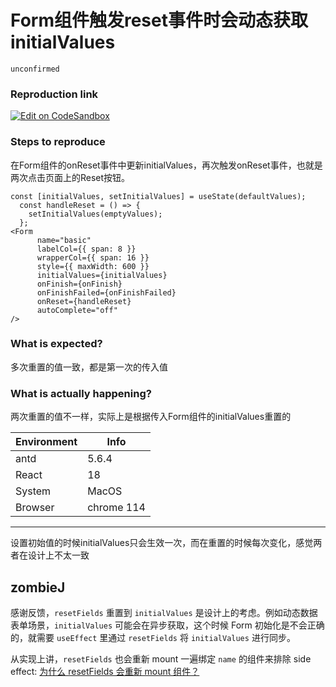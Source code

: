 # Form组件触发reset事件时会动态获取initialValues

`unconfirmed`

### Reproduction link

[![Edit on CodeSandbox](https://codesandbox.io/static/img/play-codesandbox.svg)](https://codesandbox.io/s/ji-ben-shi-yong-antd-5-6-4-forked-lsn4zv?file=/demo.tsx:488-501)

### Steps to reproduce

在Form组件的onReset事件中更新initialValues，再次触发onReset事件，也就是两次点击页面上的Reset按钮。

```
const [initialValues, setInitialValues] = useState(defaultValues);
  const handleReset = () => {
    setInitialValues(emptyValues);
  };
<Form
      name="basic"
      labelCol={{ span: 8 }}
      wrapperCol={{ span: 16 }}
      style={{ maxWidth: 600 }}
      initialValues={initialValues}
      onFinish={onFinish}
      onFinishFailed={onFinishFailed}
      onReset={handleReset}
      autoComplete="off"
/>
```

### What is expected?

多次重置的值一致，都是第一次的传入值

### What is actually happening?

两次重置的值不一样，实际上是根据传入Form组件的initialValues重置的

| Environment | Info       |
| ----------- | ---------- |
| antd        | 5.6.4      |
| React       | 18         |
| System      | MacOS      |
| Browser     | chrome 114 |

---

设置初始值的时候initialValues只会生效一次，而在重置的时候每次变化，感觉两者在设计上不太一致

<!-- generated by ant-design-issue-helper. DO NOT REMOVE -->

## zombieJ

感谢反馈，`resetFields` 重置到 `initialValues` 是设计上的考虑。例如动态数据表单场景，`initialValues` 可能会在异步获取，这个时候 Form 初始化是不会正确的，就需要 `useEffect` 里通过 `resetFields` 将 `initialValues` 进行同步。

从实现上讲，`resetFields` 也会重新 mount 一遍绑定 `name` 的组件来排除 side effect:
[为什么 resetFields 会重新 mount 组件？](https://ant.design/components/form-cn#%E4%B8%BA%E4%BB%80%E4%B9%88-resetfields-%E4%BC%9A%E9%87%8D%E6%96%B0-mount-%E7%BB%84%E4%BB%B6)

